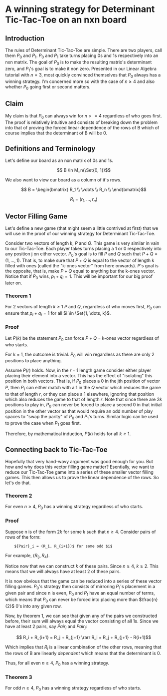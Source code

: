 # A winning strategy for Determinant Tic-Tac-Toe on an nxn board

## Introduction
The rules of Determinant Tic-Tac-Toe are simple. There are two players, call them $P_0$ and $P_1$. $P_0$ and $P_1$ take turns placing 0s and 1s respectively into an nxn matrix. The goal of $P_0$ is to make the resulting matrix's determinant zero, and $P_1$'s goal is to make it non zero. Presented in our Linear Algebra tutorial with $n=3$, most quickly convinced themselves that $P_0$ always has a winning strategy. I'm concerned more so with the case of $n \geq 4$ and also whether $P_0$ going first or second matters.

## Claim
My claim is that $P_0$ can always win for $n >= 4$ regardless of who goes first. The proof is relatively intuitive and consists of breaking down the problem into that of proving the forced linear dependence of the rows of B which of course implies that the determinant of B will be 0.

## Definitions and Terminology
Let's define our board as an nxn matrix of 0s and 1s.
```math
    B \in M_n(\Set{0, 1})
```


We also want to view our board as a column of it's rows.
```math
    B = \begin{bmatrix}
        R_1 \\
        \vdots \\
        R_n \\
    \end{bmatrix}
```
```math
    R_i = (r_1, \dots, r_n)
```


## Vector Filling Game
Let's define a new game (that might seem a little contrived at first) that we will use in the proof of our winning strategy for Determinant Tic-Tac-Toe.

Consider two vectors of length k, $P$ and $Q$. This game is very similar in vain to our Tic-Tac-Toe. Each player takes turns placing a 1 or 0 respectively into any position j on either vector. $P_0$'s goal is to fill $P$ and $Q$ such that $P + Q = (1, \dots, 1)$. That is, to make sure that $P + Q$ is equal to the vector of length k filled with ones (called the "k-ones vector" from here onwards). $P$'s goal is the opposite, that is, make $P + Q$ equal to anything *but* the k-ones vector.
Notice that if $P_0$ wins, $p_i + q_i = 1$. This will be important for our big proof later on.

### Theorem 1
For 2 vectors of length $k \geq 1$ $P$ and $Q$, regardless of who moves first, $P_0$ can ensure that $p_i + q_i = 1$ for all $i \in \Set{1, \dots, k}$.

### Proof
Let $P(k)$ be the statement $P_0$ can force $P + Q$ = k-ones vector regardless of who starts.


For k = 1, the outcome is trivial. $P_0$ will win regardless as there are only 2 positions to place anything.


Assume $P(r)$ holds. Now, in the $r+1$ length game consider either player placing their element into a vector. This has the effect of "isolating" this position in both vectors. That is, if $P_0$ places a 0 in the jth position of vector $P$, then $P_1$ can either match with a 1 in the $Q$ vector which reduces the game to that of length $r$, or they can place a 1 elsewhere, ignoring that position which also reduces the game to that of length $r$. Note that since there are $2k$ positions to play in, $P_0$ can never be forced to place a second 0 in that initial position in the other vector as that would require an odd number of play spaces to "swap the parity" of $P_0$ and $P_1$'s turns. Similar logic can be used to prove the case when $P_1$ goes first.


Therefore, by mathematical induction, $P(k)$ holds for all $k \geq 1$.


## Connecting back to Tic-Tac-Toe
Hopefully that very hand-wavy argument was good enough for you. But how and why does this vector filling game matter? Esentially, we want to reduce our Tic-Tac-Toe game into a series of these smaller vector filling games. This then allows us to prove the linear dependence of the rows. So let's do that.

### Theorem 2
For even $n \geq 4$, $P_0$ has a winning strategy regardless of who starts.

### Proof
Suppose n is of the form $2k$ for some $k$ such that $n \geq 4$. Consider pairs of rows of the form:
```
    ${Pair}_i = (R_i, R_{i+1})$ for some odd $i$
```
For example, $(R_3, R_4)$.


Notice now that we can construct $k$ of these pairs. Since $n \geq 4$, $k \geq 2$. This means that we will always have at least 2 of these pairs.


It is now obvious that the game can be reduced into a series of these vector filling games. $P_0$'s strategy then consists of mirroring $P_1$'s placement in a given pair and since n is even, $P_0$ and $P_1$ have an equal number of terms, which means that $P_0$ can never be forced into placing more than $\frac{n}{2}$ 0's into any given row.


Now, by theorem 1, we can see that given any of the pairs we constructed before, their sum will always equal the vector consisting of all 1s. Since we have at least 2 pairs, say ${Pair}_i$ and ${Pair}_j$:
```math
    R_i + R_{i+1} = R_j + R_{j+1} \rarr R_i = R_j + R_{j+1} - R{i+1}
```

Which implies that $R_i$ is a linear combination of the other rows, meaning that the rows of B are linearly *dependent* which means that the determinant is 0.


Thus, for all even $n \geq 4$, $P_0$ has a winning strategy.


### Theorem 3
For odd $n \geq 4$, $P_0$ has a winning strategy regardless of who starts.
